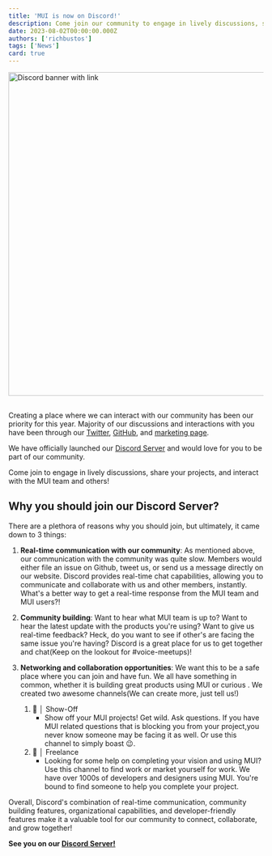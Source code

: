 ```yaml
---
title: 'MUI is now on Discord!'
description: Come join our community to engage in lively discussions, share your projects, and interact with the MUI team
date: 2023-08-02T00:00:00.000Z
authors: ['richbustos']
tags: ['News']
card: true
---
```


<a href="https://mui.com/r/discord"><img src="/static/blog/2023-discord-announcement/discord.png" width="1200" height="640" style="margin-bottom: 16px;" alt="Discord banner with link" /></a>

Creating a place where we can interact with our community has been our priority for this year. Majority of our discussions and interactions with you have been through our [Twitter](https://twitter.com/mui_hq), [GitHub](https://github.com/mui), and [marketing page](https://mui.com/).

We have officially launched our [Discord Server](https://mui.com/r/discord/) and would love for you to be part of our community.

Come join to engage in lively discussions, share your projects, and interact with the MUI team and others!

## Why you should join our Discord Server?

There are a plethora of reasons why you should join, but ultimately, it came down to 3 things:

1. **Real-time communication with our community**: As mentioned above, our communication with the community was quite slow. Members would either file an issue on Github, tweet us, or send us a message directly on our website. Discord provides real-time chat capabilities, allowing you to communicate and collaborate with us and other members, instantly. What's a better way to get a real-time response from the MUI team and MUI users?!

2. **Community building**: Want to hear what MUI team is up to? Want to hear the latest update with the products you're using? Want to give us real-time feedback? Heck, do you want to see if other's are facing the same issue you're having? Discord is a great place for us to get together and chat(Keep on the lookout for #voice-meetups)!

3. **Networking and collaboration opportunities**: We want this to be a safe place where you can join and have fun. We all have something in common, whether it is building great products using MUI or curious . We created two awesome channels(We can create more, just tell us!)
   1. 🎨 │ Show-Off
      - Show off your MUI projects! Get wild. Ask questions. If you have MUI related questions that is blocking you from your project,you never know someone may be facing it as well. Or use this channel to simply boast 😉.
   2. 📝 │ Freelance
      - Looking for some help on completing your vision and using MUI? Use this channel to find work or market yourself for work. We have over 1000s of developers and designers using MUI. You're bound to find someone to help you complete your project.

Overall, Discord's combination of real-time communication, community building features, organizational capabilities, and developer-friendly features make it a valuable tool for our community to connect, collaborate, and grow together!

**See you on our [Discord Server!](https://mui.com/r/discord/)**
